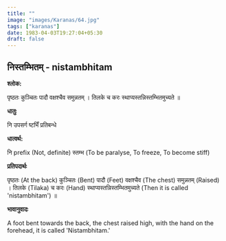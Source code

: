 ```yaml
---
title: ""
image: "images/Karanas/64.jpg"
tags: ["karanas"]
date: 1983-04-03T19:27:04+05:30
draft: false
---
```


## निस्तम्भितम् - nistambhitam

**श्लोक:**

पृष्ठतः कुञ्चितः पादौ वक्षश्चैव समुन्नतम् । तिलके च करः स्थाप्यस्तन्निस्तम्भितमुच्यते ॥

**धातुः**

नि उपसर्ग​
ष्टभिँ प्रतिबन्धे

**धात्वर्थ:**

नि prefix (Not, definite) 
स्तम्भ​ (To be paralyse, To freeze, To become stiff)

**प्रतिपदार्थः**

पृष्ठतः (At the back) कुञ्चितः (Bent) पादौ (Feet) वक्षश्चैव (The chest) समुन्नतम् (Raised) । तिलके (Tilaka) च करः (Hand) स्थाप्यस्तन्निस्तम्भितमुच्यते (Then it is called 'nistambhitam') ॥

**भावानुवादः**

A foot bent towards the back, the chest raised high, with the hand on the forehead, it is called 'Nistambhitam.'
